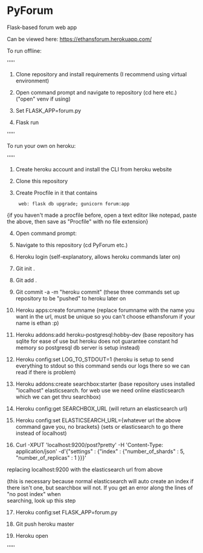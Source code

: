 # PyForum

Flask-based forum web app

Can be viewed here: https://ethansforum.herokuapp.com/

To run offline:

'''''

1) Clone repository and install requirements (I recommend using virtual environment)

2) Open command prompt and navigate to repository (cd here etc.) ("open" venv if using)

3) Set FLASK_APP=forum.py

4) Flask run

'''''

To run your own on heroku:

'''''

1) Create heroku account and install the CLI from heroku website

2) Clone this repository

3) Create Procfile in it that contains

		web: flask db upgrade; gunicorn forum:app
	
{if you haven't made a procfile before, open a text editor like notepad, paste the above, then save as "Procfile" with no file extension}

4) Open command prompt:

5) Navigate to this repository (cd PyForum etc.)
  
6) Heroku login (self-explanatory, allows heroku commands later on)
	
7) Git init .
	
8) Git add . 
	
9) Git commit -a -m "heroku commit" (these three commands set up repository to be "pushed" to heroku later on
	
10) Heroku apps:create forumname (replace forumname with the name you want in the url, must be unique so you can't choose ethansforum if your name is ethan :p)
	
11) Heroku addons:add heroku-postgresql:hobby-dev (base repository has sqlite for ease of use but heroku does not guarantee constant hd memory so postgresql db server is setup instead) 

12) Heroku config:set LOG_TO_STDOUT=1 (heroku is setup to send everything to stdout so this command sends our logs there so we can read if there is problem)
	
13) Heroku addons:create searchbox:starter (base repository uses installed "localhost" elasticsearch. for web use we need online elasticsearch which we can get thru searchbox) 

14) Heroku config:get SEARCHBOX_URL (will return an elasticsearch url)
	
15) Heroku config:set ELASTICSEARCH_URL={whatever url the above command gave you, no brackets} (sets or elasticsearch to go there instead of localhost)

16) Curl -XPUT 'localhost:9200/post?pretty' -H 'Content-Type: application/json' -d'{"settings" : {"index" : {"number_of_shards" : 5, 	"number_of_replicas" : 1 }}}' 
  
   replacing localhost:9200 with the elasticsearch url from above
    
   (this is necessary because normal elasticsearch will auto create an index if there isn't one, but searchbox will not. If you get an error along the lines of "no post index" when   
    searching, look up this step

17) Heroku config:set FLASK_APP=forum.py
  
18) Git push heroku master
	
19) Heroku open
  
'''''
